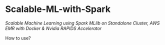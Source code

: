 # Scalable-ML-with-Spark
_Scalable Machine Learning using Spark MLlib on Standalone Cluster, AWS EMR with Docker &amp; Nvidia RAPIDS Accelerator_

How to use?

